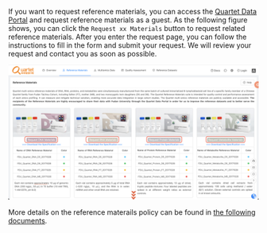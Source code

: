If you want to request reference materials, you can access the [Quartet Data Portal](https://chinese-quartet.org/#/materials) and request reference materials as a guest. As the following figure shows, you can click the `Request xx Materials` button to request related reference materials. After you enter the request page, you can follow the instructions to fill in the form and submit your request. We will review your request and contact you as soon as possible.

![Request reference materials](../assets/images/request_reference_materials.png)

More details on the reference materails policy can be found in [the following documents](../policies/reference_materials_policy.md).